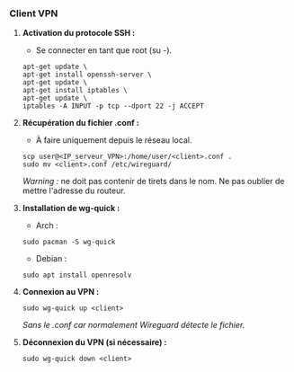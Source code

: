 ### Client VPN

1. **Activation du protocole SSH :**
   - Se connecter en tant que root (su -).
   ```
   apt-get update \
   apt-get install openssh-server \
   apt-get update \
   apt-get install iptables \
   apt-get update \
   iptables -A INPUT -p tcp --dport 22 -j ACCEPT
   ```

2. **Récupération du fichier .conf :**
   - À faire uniquement depuis le réseau local.
   ```
   scp user@<IP_serveur_VPN>:/home/user/<client>.conf .
   sudo mv <client>.conf /etc/wireguard/
   ```
   *Warning :* <client> ne doit pas contenir de tirets dans le nom. Ne pas oublier de mettre l'adresse du routeur.

3. **Installation de wg-quick :**
   - Arch :
   ```
   sudo pacman -S wg-quick
   ```
   - Debian :
   ```
   sudo apt install openresolv
   ```

4. **Connexion au VPN :**
   ```
   sudo wg-quick up <client>
   ```
   *Sans le .conf car normalement Wireguard détecte le fichier.*

5. **Déconnexion du VPN (si nécessaire) :**
   ```
   sudo wg-quick down <client>
   ```